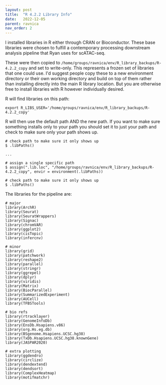 ```yaml
---
layout: post
title:  "R 4.2.2 Library Info"
date:   2022-12-05
parent: ravnica
nav_order: 2
---
```


I installed libraries in R either through CRAN or Bioconductor. These base libraries were chosen to fulfill a contemporary processing downstream analysis pipeline that Ryan uses for scATAC-seq.

These were then copied to `/home/groups/ravnica/env/R_library_backups/R-4.2.2_copy` and set to write-only. This represents a frozen set of libraries that one could use. I'd suggest people copy these to a new environment directory or their own working directory and build on top of them rather than installing directly into the main R library location. But you are otherwise free to install libraries with R however individually desired.

R will find libraries on this path:
```
export R_LIBS_USER='/home/groups/ravnica/env/R_library_backups/R-4.2.2_copy'
```

R will then use the default path AND the new path. If you want to make sure something installs only to your path you should set it to just your path and check to make sure only your path shows up.
```
# check path to make sure it only shows up
$ .libPaths()

...

# assign a single specific path
$ assign(".lib.loc", "/home/groups/ravnica/env/R_library_backups/R-4.2.2_copy", envir = environment(.libPaths))

# check path to make sure it only shows up
$ .libPaths()
```

The libraries for the pipeline are:
```
# major
library(ArchR)
library(Seurat)
library(SeuratWrappers)
library(Signac)
library(chromVAR)
library(ggplot2)
library(cisTopic)
library(infercnv)

# minor
library(grid)
library(patchwork)
library(reshape2)
library(parallel)
library(stringr)
library(ggrepel)
library(dplyr)
library(viridis)
library(Matrix)
library(BiocParallel)
library(SummarizedExperiment)
library(AUCell)
library(TFBSTools)

# bio refs
library(rtracklayer)
library(GenomeInfoDb)
library(EnsDb.Hsapiens.v86)
library(org.Hs.eg.db)
library(BSgenome.Hsapiens.UCSC.hg38)
library(TxDb.Hsapiens.UCSC.hg38.knownGene)
library(JASPAR2020)

# extra plotting
library(ggdendro)
library(circlize)
library(dendextend)
library(dendsort)
library(ComplexHeatmap)
library(motifmatchr)
```
